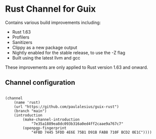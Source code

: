 # Rust Channel for Guix

Contains various build improvements including:

- Rust 1.63
- Profilers
- Sanitizers
- Clippy as a new package output
- Nightly enabled for the stable release, to use the -Z flag
- Built using the latest llvm and gcc

These improvements are only applied to Rust version 1.63 and onward.

## Channel configuration
<code>
(channel
    (name 'rust)
    (url "https://github.com/paulalesius/guix-rust")
    (branch "main")
    (introduction
        (make-channel-introduction
            "7e35a1889ea8dc093b316a0ed4ff2caae9a767c7"
        (openpgp-fingerprint
            "4FBD 7445 5FDD 4E6E 75B1 D91B FAB8 710F BCD2 0E1C"))))
</code>
